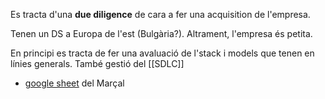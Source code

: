 Es tracta d'una __due diligence__ de cara a fer una acquisition de l'empresa.

Tenen un DS a Europa de l'est (Bulgària?). Altrament, l'empresa és petita.

En principi es tracta de fer una avaluació de l'stack i models que tenen en línies generals. També gestió del [[SDLC]]

- [google sheet](https://docs.google.com/spreadsheets/d/1y6ECC46MET88tbtx6Iwke3f5OgiQDw3NNlr4WA865gM/edit#gid=0) del Marçal